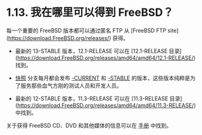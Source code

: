 # 1.13. 我在哪里可以得到 FreeBSD？

每一个重要的 FreeBSD 版本都可以通过匿名 FTP 从 [FreeBSD FTP site] (https://download.FreeBSD.org/releases/) 获得。

- 最新的 13-STABLE 版本，12.1-RELEASE 可以在 [12.1-RELEASE 目录] (https://download.FreeBSD.org/releases/amd64/amd64/12.1-RELEASE/) 找到。

- [快照](https://www.FreeBSD.org/snapshots/) 分支每月都会发布 [-CURRENT](https://docs.freebsd.org/en/books/faq/#current) 和 [-STABLE](https://docs.freebsd.org/en/books/faq/#stable) 的版本，这些版本纯粹是为了服务那些血气方刚的测试人员和开发人员。

- 最新的 12-STABLE 版本，11.3-RELEASE 可以在 [11.3-RELEASE 目录] (https://download.FreeBSD.org/releases/amd64/amd64/11.3-RELEASE/) 中找到。

关于获得 FreeBSD CD、DVD 和其他媒体的信息可以在 [手册](https://docs.freebsd.org/en/books/handbook/#mirrors) 中找到。
